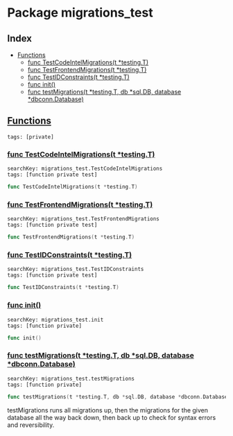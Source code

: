 # Package migrations_test

## Index

* [Functions](#func)
    * [func TestCodeIntelMigrations(t *testing.T)](#TestCodeIntelMigrations)
    * [func TestFrontendMigrations(t *testing.T)](#TestFrontendMigrations)
    * [func TestIDConstraints(t *testing.T)](#TestIDConstraints)
    * [func init()](#init.migrations_test.go)
    * [func testMigrations(t *testing.T, db *sql.DB, database *dbconn.Database)](#testMigrations)


## <a id="func" href="#func">Functions</a>

```
tags: [private]
```

### <a id="TestCodeIntelMigrations" href="#TestCodeIntelMigrations">func TestCodeIntelMigrations(t *testing.T)</a>

```
searchKey: migrations_test.TestCodeIntelMigrations
tags: [function private test]
```

```Go
func TestCodeIntelMigrations(t *testing.T)
```

### <a id="TestFrontendMigrations" href="#TestFrontendMigrations">func TestFrontendMigrations(t *testing.T)</a>

```
searchKey: migrations_test.TestFrontendMigrations
tags: [function private test]
```

```Go
func TestFrontendMigrations(t *testing.T)
```

### <a id="TestIDConstraints" href="#TestIDConstraints">func TestIDConstraints(t *testing.T)</a>

```
searchKey: migrations_test.TestIDConstraints
tags: [function private test]
```

```Go
func TestIDConstraints(t *testing.T)
```

### <a id="init.migrations_test.go" href="#init.migrations_test.go">func init()</a>

```
searchKey: migrations_test.init
tags: [function private]
```

```Go
func init()
```

### <a id="testMigrations" href="#testMigrations">func testMigrations(t *testing.T, db *sql.DB, database *dbconn.Database)</a>

```
searchKey: migrations_test.testMigrations
tags: [function private]
```

```Go
func testMigrations(t *testing.T, db *sql.DB, database *dbconn.Database)
```

testMigrations runs all migrations up, then the migrations for the given database all the way back down, then back up to check for syntax errors and reversibility. 

